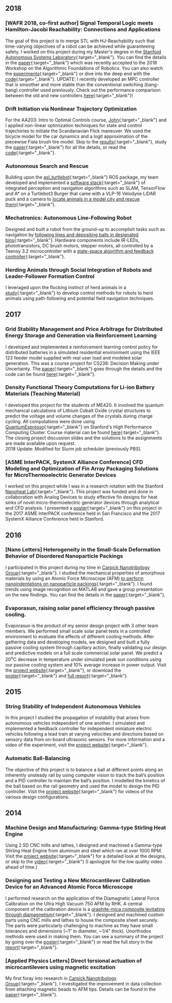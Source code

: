 ## 2018
### [WAFR 2018, co-first author] Signal Temporal Logic meets Hamilton-Jacobi Reachability: Connections and Applications
The goal of this project is to merge STL with HJ-Reachability such that time-varying objectives of a robot can be achieved while guaranteeing safety. I worked on this project during my Master's degree in the [Stanford Autonomous Systems Laboratory](http://asl.stanford.edu/){:target="_blank"}. You can find the details in the [paper](http://asl.stanford.edu/wp-content/papercite-data/pdf/Chen.Tam.Livingston.Pavone.WAFR18.pdf){:target="_blank"} which was recently accepted to the 2018 Workshop on the Algorithmic Foundations of Robotics. You can also watch the [experiments](https://www.youtube.com/watch?v=SI4bbBVkcgs&t=2s){:target="_blank"} or dive into the deep end with the [code](https://github.com/StanfordASL/stlhj){:target="_blank"}.
UPDATE: I recently developed an MPC controller that is smoother and more stable than the conventional switching (bang-bang) controller used previously. Check out the performance comparison between the old and new controllers [here](https://www.youtube.com/playlist?list=PLYB3nnEvwz0xpMx2unjJuJz_hrfBOShyh){:target="_blank"}!

### Drift Initiation via Nonlinear Trajectory Optimization
For the AA203: Intro to Optimal Controls course, [John](https://github.com/JohnHaTrick){:target="_blank"} and I applied non-linear optimization techniques for state and control trajectories to initiate the Scandanavian Flick maneuver. We used the bicycle model for the car dynamics and a logit approximation of the piecewise Fiala brush tire model. Skip to the [results](https://youtu.be/JB334BDw6gY){:target="_blank"}, study the [paper](https://github.com/qizhantam/portfolio/blob/master/docs/papers/Alsterda_Tam.pdf){:target="_blank"} for all the details, or read the [code](https://github.com/JohnHaTrick/AA203){:target="_blank"}.

### Autonomous Search and Rescue 
Building upon the [asl_turtlebot](https://github.com/StanfordASL/asl_turtlebot){:target="_blank"} ROS package, my team developed and implemented a [software stack](https://github.com/qizhantam/asl_turtlebot/tree/project){:target="_blank"} of integrated perception and navigation algorithms such as SLAM, TensorFlow and A* on a Turtlebot3 Burger that came with a VLP-16 Velodyne LiDAR puck and a camera to [locate animals in a model city and rescue them](https://youtu.be/3CHbzuHkM34){:target="_blank"}.

### Mechatronics: Autonomous Line-Following Robot 
Designed and built a robot from the ground-up to accomplish tasks such as navigation by [following lines and depositing balls in designated bins](https://youtu.be/KClaUtPyq60){:target="_blank"}. Hardware components include IR-LEDs, phototransistors, DC brush motors, stepper motors, all controlled by a Teensy 3.2 microcontroller with a [state-space algorithm and feedback controller](https://github.com/srharris91/ME210_CowShots){:target="_blank"}.

### Herding Animals through Social Integration of Robots and Leader-Follower Formation Control
I leveraged upon the flocking instinct of herd animals in a [study](https://github.com/qizhantam/portfolio/blob/master/docs/papers/AA277_FinalPaper_QizhanTam.pdf){:target="_blank"} to develop control methods for robots to herd animals using path-following and potential field navigation techniques.

## 2017
### Grid Stability Management and Price Arbitrage for Distributed Energy Storage and Generation via Reinforcement Learning
I developed and implemented a reinforcement learning control policy for distributed batteries in a simulated residential environment using the IEEE 123 feeder model supplied with real user load and modeled solar generation. This was a course project for CS238: Decision Making under Uncertainty. The [paper](https://github.com/qizhantam/CS238_GridStability_ReinforcementLearning/blob/master/CS238_Course_Paper.pdf){:target="_blank"} goes through the details and the code can be found [here](https://github.com/qizhantam/CS238_GridStability_ReinforcementLearning){:target="_blank"}.

### Density Functional Theory Computations for Li-ion Battery Materials (Teaching Material)
I developed this project for the students of ME420. It involved the quantum mechanical calculations of Lithium Cobalt Oxide crystal structures to predict the voltage and volume changes of the crystals during charge cycling. All computations were done using [QuantumEspresso](https://www.quantum-espresso.org/){:target="_blank"} on Stanford's High Performance Computing Cluster. Course material can be found [here](https://github.com/qizhantam/ME420_DensityFunctionalTheory_LiBattery){:target="_blank"}. The closing project discussion slides and the solutions to the assignments are made available upon request.  
2018 Update: Modified for Slurm job scheduler (previously PBS).

### [ASME InterPACK, SystemX Alliance Conference] CFD Modeling and Optimization of Fin Array Packaging Solutions for MicroThermoelectric Generator Devices 
I worked on this project while I was in a research rotation with the Stanford [Nanoheat Lab](https://nanoheat.stanford.edu/){:target="_blank"}. This project was funded and done in collaboration with Analog Devices to study effective fin designs for heat sinks of novel micro-thermoelectric generator devices through analytical and CFD analysis. I presented a [poster](https://github.com/qizhantam/portfolio/blob/master/docs/papers/Interpack2017%20v4.pdf){:target="_blank"} on this project in the 2017 ASME InterPACK conference held in San Francisco and the 2017 SystemX Alliance Conference held in Stanford.

## 2016
### [Nano Letters] Heterogeneity in the Small-Scale Deformation Behavior of Disordered Nanoparticle Packings  
I participated in this project during my time in [Carpick Nanotribology Group](https://carpick.seas.upenn.edu){:target="_blank"}. I studied the mechanical properties of amorphous materials by using an Atomic Force Microscope (AFM) [to perform nanoindentations on nanoparticle packings](https://i.imgur.com/xXeFftD.gif){:target="_blank"}. I found trends using image recognition on MATLAB and gave a group presentation on the new findings. You can find the details in the [paper](https://pubs.acs.org/doi/abs/10.1021/acs.nanolett.5b05319){:target="_blank"}.

### Evaporasun, raising solar panel efficiency through passive cooling.
Evaporasun is the product of my senior design project with 3 other team members. We performed small scale solar panel tests in a controlled environment to evaluate the effects of different cooling methods. After gathering data and developing models, we designed and built a fully passive cooling system through capillary action, finally validating our design and predictive models on a full scale commercial solar panel. We predict a 20<sup>o</sup>C decrease in temperature under simulated peak sun conditions using our passive cooling system and 10% average increase in power output. Visit the [project website](https://tamqizhan.wixsite.com/portfolio/project-evaporasun){:target="_blank"}, or download the [poster](https://github.com/qizhantam/portfolio/blob/master/docs/papers/TransluSun_poster-6-page-001.jpg){:target="_blank"} and [full report](https://github.com/qizhantam/portfolio/blob/master/docs/papers/TransluSun_finalReport.pdf){:target="_blank"}.

## 2015
### String Stability of Independent Autonomous Vehicles
In this project I studied the propagation of instability that arises from autonomous vehicles independent of one another. I simulated and implemented a feedback controller for independent miniature electric vehicles following a lead train at varying velocities and directions based on sensory data from on-board ultrasonic sensors. For more information and a video of the experiment, visit the [project website](https://tamqizhan.wixsite.com/portfolio/project-train-chain){:target="_blank"}.

### Automatic Ball-Balancing
The objective of this project is to balance a ball at different points along an inherently unsteady rail by using computer vision to track the ball’s position and a PID controller to maintain the ball’s position. I modelled the kinetics of the ball based on the rail geometry and used the model to design the PID controller. Visit the [project website](https://tamqizhan.wixsite.com/portfolio/project-ball-balancing-act){:target="_blank"} for videos of the various design configurations.

## 2014
### Machine Design and Manufacturing: Gamma-type Stirling Heat Engine
Using 2.5D CNC mills and lathes, I designed and machined a Gamma-type Stirling Heat Engine from aluminum and steel which ran at over 1000 RPM. Visit the [project website](https://tamqizhan.wixsite.com/portfolio/project-beta-type-stirling-heat-eng){:target="_blank"} for a detailed look at the designs, or skip to the [video](https://www.youtube.com/watch?v=--OT9Ku7soA){:target="_blank"} (I apologize for the low quality video ahead of time.)

### Designing and Testing a New Microcantilever Calibration Device for an Advanced Atomic Force Microscope 
I performed research on the application of the Diamagnetic Lateral Force Calibration on the Ultra High Vacuum 750 AFM by RHK. A central component of the calibration device is a [graphite-mica composite levitating through diamagnetism](https://youtu.be/k_1TMDkXIWw){:target="_blank"}. I designed and machined custom parts using CNC mills and lathes to house the composite sheet securely. The parts were particularly challenging to machine as they have small tolerances and dimensions (~1" in diameter, ~1/4" thick). Unorthodox methods were used in making them. You can see a summary of the project by going over the
[poster](https://github.com/qizhantam/portfolio/blob/master/docs/papers/Qizhan_Poster_7.30-1.jpg){:target="_blank"} or read the full story in the [report](https://github.com/qizhantam/portfolio/blob/master/docs/papers/Littlejohn_report.pdf){:target="_blank"}.

### [Applied Physics Letters] Direct torsional actuation of microcantilevers using magnetic excitation
My first foray into research in [Carpick Nanotribology Group](https://carpick.seas.upenn.edu){:target="_blank"}, I investigated the improvement in data collection from attaching magnetic beads to AFM tips. Details can be found in the [paper](https://aip.scitation.org/doi/citedby/10.1063/1.4894737){:target="_blank"}.


